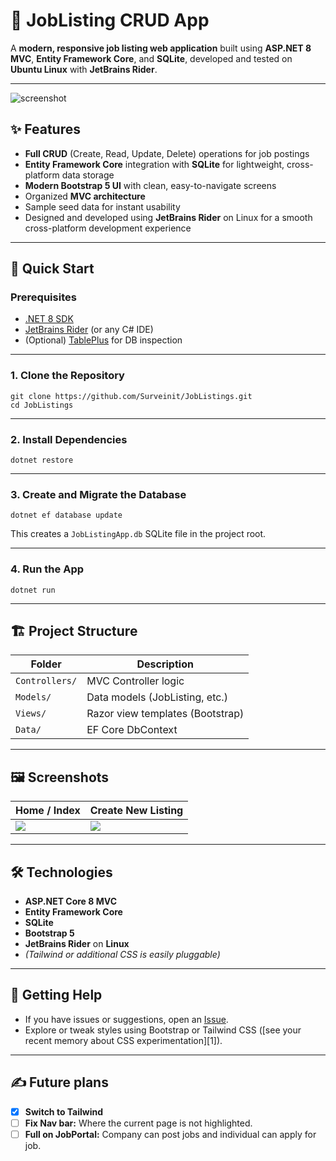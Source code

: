 # 👜 JobListing CRUD App

A **modern, responsive job listing web application** built using **ASP.NET 8 MVC**, **Entity Framework Core**, and **SQLite**, developed and tested on **Ubuntu Linux** with **JetBrains Rider**.

---

![screenshot](screenshots/joblisting_main.png)

## ✨ Features

- **Full CRUD** (Create, Read, Update, Delete) operations for job postings
- **Entity Framework Core** integration with **SQLite** for lightweight, cross-platform data storage
- **Modern Bootstrap 5 UI** with clean, easy-to-navigate screens
- Organized **MVC architecture**
- Sample seed data for instant usability
- Designed and developed using **JetBrains Rider** on Linux for a smooth cross-platform development experience

---

## 🚀 Quick Start

### Prerequisites

- [.NET 8 SDK](https://dotnet.microsoft.com/download)
- [JetBrains Rider](https://www.jetbrains.com/rider/) (or any C# IDE)
- (Optional) [TablePlus](https://tableplus.com/) for DB inspection

---

### 1. Clone the Repository
```
git clone https://github.com/Surveinit/JobListings.git
cd JobListings
```


---

### 2. Install Dependencies
```
dotnet restore
```

---

### 3. Create and Migrate the Database
```
dotnet ef database update
```

This creates a `JobListingApp.db` SQLite file in the project root.

---

### 4. Run the App
```
dotnet run
```

---

## 🏗️ Project Structure

| Folder          | Description                        |
|-----------------|------------------------------------|
| `Controllers/`  | MVC Controller logic               |
| `Models/`       | Data models (JobListing, etc.)     |
| `Views/`        | Razor view templates (Bootstrap)   |
| `Data/`         | EF Core DbContext                  |

---

## 🖼️ Screenshots

| Home / Index                        | Create New Listing                       |
|-------------------------------------|------------------------------------------|
| ![](screenshots/index.png)          | ![](screenshots/create.png)              |

---

## 🛠️ Technologies

- **ASP.NET Core 8 MVC**
- **Entity Framework Core**
- **SQLite**
- **Bootstrap 5**
- **JetBrains Rider** on **Linux**
- *(Tailwind or additional CSS is easily pluggable)*

---

## 🌟 Getting Help

- If you have issues or suggestions, open an [Issue](https://github.com/surveinit/JobListingApp/issues).
- Explore or tweak styles using Bootstrap or Tailwind CSS ([see your recent memory about CSS experimentation][1]).

---

## ✍️ Future plans 

- [X] **Switch to Tailwind**
- [ ] **Fix Nav bar:** Where the current page is not highlighted.
- [ ] **Full on JobPortal:** Company can post jobs and individual can apply for job.
